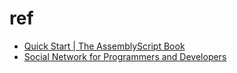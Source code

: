 # ref

- [Quick Start | The AssemblyScript Book](https://www.assemblyscript.org/quick-start.html)
- [Social Network for Programmers and Developers](https://morioh.com/p/5f53f4678d86)
